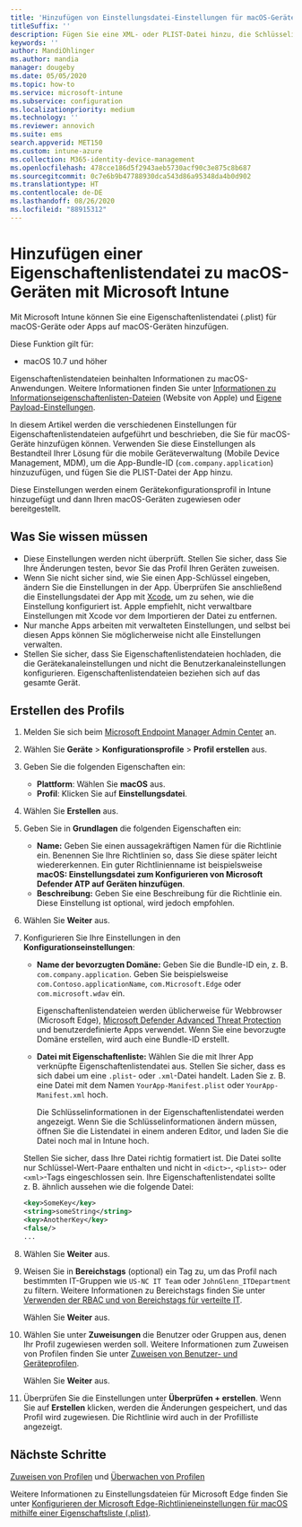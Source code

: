 ```yaml
---
title: 'Hinzufügen von Einstellungsdatei-Einstellungen für macOS-Geräte in Microsoft Intune: Azure | Microsoft-Dokumentation'
titleSuffix: ''
description: Fügen Sie eine XML- oder PLIST-Datei hinzu, die Schlüsselinformationen zu Ihrer App enthält. Verwenden Sie ein Einstellungsdatei-Gerätekonfigurationsprofil, um Schlüsselinformationen in der Eigenschaftenlistendatei zu ändern, und weisen Sie diese Ihren macOS-Geräten zu.
keywords: ''
author: MandiOhlinger
ms.author: mandia
manager: dougeby
ms.date: 05/05/2020
ms.topic: how-to
ms.service: microsoft-intune
ms.subservice: configuration
ms.localizationpriority: medium
ms.technology: ''
ms.reviewer: annovich
ms.suite: ems
search.appverid: MET150
ms.custom: intune-azure
ms.collection: M365-identity-device-management
ms.openlocfilehash: 478cce186d5f2943aeb5730acf90c3e875c8b687
ms.sourcegitcommit: 0c7e6b9b47788930dca543d86a95348da4b0d902
ms.translationtype: HT
ms.contentlocale: de-DE
ms.lasthandoff: 08/26/2020
ms.locfileid: "88915312"
---
```

# <a name="add-a-property-list-file-to-macos-devices-using-microsoft-intune"></a>Hinzufügen einer Eigenschaftenlistendatei zu macOS-Geräten mit Microsoft Intune

Mit Microsoft Intune können Sie eine Eigenschaftenlistendatei (.plist) für macOS-Geräte oder Apps auf macOS-Geräten hinzufügen.

Diese Funktion gilt für:

- macOS 10.7 und höher

Eigenschaftenlistendateien beinhalten Informationen zu macOS-Anwendungen. Weitere Informationen finden Sie unter [Informationen zu Informationseigenschaftenlisten-Dateien](https://developer.apple.com/library/archive/documentation/General/Reference/InfoPlistKeyReference/Articles/AboutInformationPropertyListFiles.html) (Website von Apple) und [Eigene Payload-Einstellungen](https://support.apple.com/guide/mdm/custom-mdm9abbdbe7/1/web/1).

In diesem Artikel werden die verschiedenen Einstellungen für Eigenschaftenlistendateien aufgeführt und beschrieben, die Sie für macOS-Geräte hinzufügen können. Verwenden Sie diese Einstellungen als Bestandteil Ihrer Lösung für die mobile Geräteverwaltung (Mobile Device Management, MDM), um die App-Bundle-ID (`com.company.application`) hinzuzufügen, und fügen Sie die PLIST-Datei der App hinzu.

Diese Einstellungen werden einem Gerätekonfigurationsprofil in Intune hinzugefügt und dann Ihren macOS-Geräten zugewiesen oder bereitgestellt.

## <a name="what-you-need-to-know"></a>Was Sie wissen müssen

- Diese Einstellungen werden nicht überprüft. Stellen Sie sicher, dass Sie Ihre Änderungen testen, bevor Sie das Profil Ihren Geräten zuweisen.
- Wenn Sie nicht sicher sind, wie Sie einen App-Schlüssel eingeben, ändern Sie die Einstellungen in der App. Überprüfen Sie anschließend die Einstellungsdatei der App mit [Xcode](https://developer.apple.com/xcode/), um zu sehen, wie die Einstellung konfiguriert ist. Apple empfiehlt, nicht verwaltbare Einstellungen mit Xcode vor dem Importieren der Datei zu entfernen.
- Nur manche Apps arbeiten mit verwalteten Einstellungen, und selbst bei diesen Apps können Sie möglicherweise nicht alle Einstellungen verwalten.
- Stellen Sie sicher, dass Sie Eigenschaftenlistendateien hochladen, die die Gerätekanaleinstellungen und nicht die Benutzerkanaleinstellungen konfigurieren. Eigenschaftenlistendateien beziehen sich auf das gesamte Gerät.

## <a name="create-the-profile"></a>Erstellen des Profils

1. Melden Sie sich beim [Microsoft Endpoint Manager Admin Center](https://go.microsoft.com/fwlink/?linkid=2109431) an.
2. Wählen Sie **Geräte** > **Konfigurationsprofile** > **Profil erstellen** aus.
3. Geben Sie die folgenden Eigenschaften ein:

    - **Plattform**: Wählen Sie **macOS** aus.
    - **Profil**: Klicken Sie auf **Einstellungsdatei**.

4. Wählen Sie **Erstellen** aus.
5. Geben Sie in **Grundlagen** die folgenden Eigenschaften ein:

    - **Name:** Geben Sie einen aussagekräftigen Namen für die Richtlinie ein. Benennen Sie Ihre Richtlinien so, dass Sie diese später leicht wiedererkennen. Ein guter Richtlinienname ist beispielsweise **macOS: Einstellungsdatei zum Konfigurieren von Microsoft Defender ATP auf Geräten hinzufügen**.
    - **Beschreibung:** Geben Sie eine Beschreibung für die Richtlinie ein. Diese Einstellung ist optional, wird jedoch empfohlen.

6. Wählen Sie **Weiter** aus.

7. Konfigurieren Sie Ihre Einstellungen in den **Konfigurationseinstellungen**:

    - **Name der bevorzugten Domäne:** Geben Sie die Bundle-ID ein, z. B. `com.company.application`. Geben Sie beispielsweise `com.Contoso.applicationName`, `com.Microsoft.Edge` oder `com.microsoft.wdav` ein.

      Eigenschaftenlistendateien werden üblicherweise für Webbrowser (Microsoft Edge), [Microsoft Defender Advanced Threat Protection](/windows/security/threat-protection/microsoft-defender-atp/microsoft-defender-atp-mac) und benutzerdefinierte Apps verwendet. Wenn Sie eine bevorzugte Domäne erstellen, wird auch eine Bundle-ID erstellt.

    - **Datei mit Eigenschaftenliste:** Wählen Sie die mit Ihrer App verknüpfte Eigenschaftenlistendatei aus. Stellen Sie sicher, dass es sich dabei um eine `.plist`- oder `.xml`-Datei handelt. Laden Sie z. B. eine Datei mit dem Namen `YourApp-Manifest.plist` oder `YourApp-Manifest.xml` hoch.

      Die Schlüsselinformationen in der Eigenschaftenlistendatei werden angezeigt. Wenn Sie die Schlüsselinformationen ändern müssen, öffnen Sie die Listendatei in einem anderen Editor, und laden Sie die Datei noch mal in Intune hoch.

    Stellen Sie sicher, dass Ihre Datei richtig formatiert ist. Die Datei sollte nur Schlüssel-Wert-Paare enthalten und nicht in `<dict>`-, `<plist>`- oder `<xml>`-Tags eingeschlossen sein. Ihre Eigenschaftenlistendatei sollte z. B. ähnlich aussehen wie die folgende Datei:

    ```xml
    <key>SomeKey</key>
    <string>someString</string>
    <key>AnotherKey</key>
    <false/>
    ...
    ```

8. Wählen Sie **Weiter** aus.
9. Weisen Sie in **Bereichstags** (optional) ein Tag zu, um das Profil nach bestimmten IT-Gruppen wie `US-NC IT Team` oder `JohnGlenn_ITDepartment` zu filtern. Weitere Informationen zu Bereichstags finden Sie unter [Verwenden der RBAC und von Bereichstags für verteilte IT](../fundamentals/scope-tags.md).

    Wählen Sie **Weiter** aus.

10. Wählen Sie unter **Zuweisungen** die Benutzer oder Gruppen aus, denen Ihr Profil zugewiesen werden soll. Weitere Informationen zum Zuweisen von Profilen finden Sie unter [Zuweisen von Benutzer- und Geräteprofilen](device-profile-assign.md).

    Wählen Sie **Weiter** aus.

11. Überprüfen Sie die Einstellungen unter **Überprüfen + erstellen**. Wenn Sie auf **Erstellen** klicken, werden die Änderungen gespeichert, und das Profil wird zugewiesen. Die Richtlinie wird auch in der Profilliste angezeigt.

## <a name="next-steps"></a>Nächste Schritte

[Zuweisen von Profilen](device-profile-assign.md) und [Überwachen von Profilen](device-profile-monitor.md)

Weitere Informationen zu Einstellungsdateien für Microsoft Edge finden Sie unter [Konfigurieren der Microsoft Edge-Richtlinieneinstellungen für macOS mithilfe einer Eigenschaftsliste (.plist)](/deployedge/configure-microsoft-edge-on-mac).